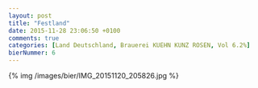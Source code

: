 ```yaml
---
layout: post
title: "Festland"
date: 2015-11-28 23:06:50 +0100
comments: true
categories: [Land Deutschland, Brauerei KUEHN KUNZ ROSEN, Vol 6.2%]
bierNummer: 6
---
```


{% img /images/bier/IMG_20151120_205826.jpg %}